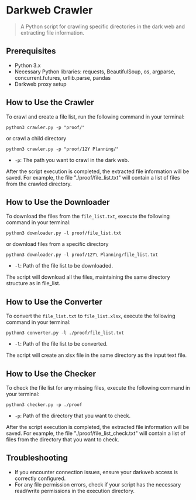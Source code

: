 # Darkweb Crawler

> A Python script for crawling specific directories in the dark web and extracting file information.

## Prerequisites

- Python 3.x
- Necessary Python libraries: requests, BeautifulSoup, os, argparse, concurrent.futures, urllib.parse, pandas
- Darkweb proxy setup

## How to Use the Crawler

To crawl and create a file list, run the following command in your terminal:

```shell
python3 crawler.py -p "proof/"
```

or crawl a child directory

```shell
python3 crawler.py -p "proof/12Y Planning/"  
```

- `-p`: The path you want to crawl in the dark web.

After the script execution is completed, the extracted file information will be saved. For example, the file "./proof/file_list.txt" will contain a list of files from the crawled directory.

## How to Use the Downloader

To download the files from the `file_list.txt`, execute the following command in your terminal:

```shell
python3 downloader.py -l proof/file_list.txt
```

or download files from a specific directory

```shell
python3 downloader.py -l proof/12Y\ Planning/file_list.txt
```

- `-l`: Path of the file list to be downloaded.

The script will download all the files, maintaining the same directory structure as in file_list.

## How to Use the Converter

To convert the `file_list.txt` to `file_list.xlsx`, execute the following command in your terminal:

```shell
python3 converter.py -l ./proof/file_list.txt 
```

- `-l`: Path of the file list to be converted.

The script will create an xlsx file in the same directory as the input text file.

## How to Use the Checker

To check the file list for any missing files, execute the following command in your terminal:

```shell
python3 checker.py -p ./proof
```

- `-p`: Path of the directory that you want to check.

After the script execution is completed, the extracted file information will be saved. For example, the file "./proof/file_list_check.txt" will contain a list of files from the directory that you want to check.

## Troubleshooting

- If you encounter connection issues, ensure your darkweb access is correctly configured.
- For any file permission errors, check if your script has the necessary read/write permissions in the execution directory.
